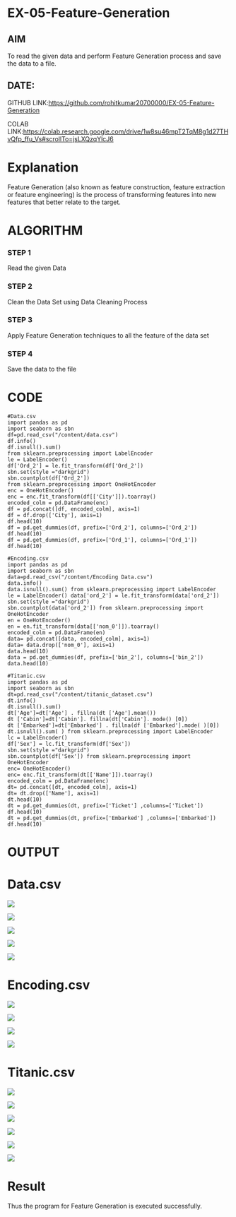 # EX-05-Feature-Generation


## AIM
To read the given data and perform Feature Generation process and save the data to a file. 

## DATE:

GITHUB LINK:https://github.com/rohitkumar20700000/EX-05-Feature-Generation

COLAB LINK:https://colab.research.google.com/drive/1w8su46mpT2TqM8g1d27THvQfp_ffu_Vs#scrollTo=jsLXQzqYlcJ6

# Explanation
Feature Generation (also known as feature construction, feature extraction or feature engineering) is the process of transforming features into new features that better relate to the target.
 

# ALGORITHM
### STEP 1
Read the given Data
### STEP 2
Clean the Data Set using Data Cleaning Process
### STEP 3
Apply Feature Generation techniques to all the feature of the data set
### STEP 4
Save the data to the file


# CODE
```
#Data.csv
import pandas as pd   
import seaborn as sbn 
df=pd.read_csv("/content/data.csv") 
df.info() 
df.isnull().sum()
from sklearn.preprocessing import LabelEncoder 
le = LabelEncoder() 
df['Ord_2'] = le.fit_transform(df['Ord_2']) 
sbn.set(style ="darkgrid") 
sbn.countplot(df['Ord_2'])
from sklearn.preprocessing import OneHotEncoder 
enc = OneHotEncoder() 
enc = enc.fit_transform(df[['City']]).toarray() 
encoded_colm = pd.DataFrame(enc) 
df = pd.concat([df, encoded_colm], axis=1) 
df = df.drop(['City'], axis=1) 
df.head(10) 
df = pd.get_dummies(df, prefix=['Ord_2'], columns=['Ord_2']) 
df.head(10) 
df = pd.get_dummies(df, prefix=['Ord_1'], columns=['Ord_1']) 
df.head(10)

#Encoding.csv
import pandas as pd 
import seaborn as sbn 
data=pd.read_csv("/content/Encoding Data.csv") 
data.info() 
data.isnull().sum() from sklearn.preprocessing import LabelEncoder 
le = LabelEncoder() data['ord_2'] = le.fit_transform(data['ord_2']) 
sbn.set(style ="darkgrid") 
sbn.countplot(data['ord_2']) from sklearn.preprocessing import OneHotEncoder 
en = OneHotEncoder() 
en = en.fit_transform(data[['nom_0']]).toarray() 
encoded_colm = pd.DataFrame(en) 
data= pd.concat([data, encoded_colm], axis=1) 
data= data.drop(['nom_0'], axis=1) 
data.head(10) 
data = pd.get_dummies(df, prefix=['bin_2'], columns=['bin_2']) 
data.head(10)

#Titanic.csv
import pandas as pd 
import seaborn as sbn 
dt=pd.read_csv("/content/titanic_dataset.csv") 
dt.info() 
dt.isnull().sum() 
dt['Age']=dt['Age'] . fillna(dt ['Age'].mean()) 
dt ['Cabin']=dt['Cabin']. fillna(dt['Cabin']. mode() [0]) 
dt ['Embarked']=dt['Embarked'] . fillna(df ['Embarked'].mode( )[0]) 
dt.isnull().sum( ) from sklearn.preprocessing import LabelEncoder 
lc = LabelEncoder() 
df['Sex'] = lc.fit_transform(df['Sex']) 
sbn.set(style ="darkgrid") 
sbn.countplot(df['Sex']) from sklearn.preprocessing import OneHotEncoder 
enc= OneHotEncoder() 
enc= enc.fit_transform(dt[['Name']]).toarray() 
encoded_colm = pd.DataFrame(enc) 
dt= pd.concat([dt, encoded_colm], axis=1) 
dt= dt.drop(['Name'], axis=1) 
dt.head(10) 
dt = pd.get_dummies(dt, prefix=['Ticket'] ,columns=['Ticket']) 
df.head(10) 
dt = pd.get_dummies(dt, prefix=['Embarked'] ,columns=['Embarked']) 
df.head(10)

```

# OUTPUT

# Data.csv

![](https://github.com/Hariharan5354/EX-05-Feature-Generation/blob/main/01.png)

![](https://github.com/Hariharan5354/EX-05-Feature-Generation/blob/main/02.png)

![](https://github.com/Hariharan5354/EX-05-Feature-Generation/blob/main/03.png)

![](https://github.com/Hariharan5354/EX-05-Feature-Generation/blob/main/04.png)

![](https://github.com/Hariharan5354/EX-05-Feature-Generation/blob/main/05.png)


# Encoding.csv

![](https://github.com/Hariharan5354/EX-05-Feature-Generation/blob/main/06.png)

![](https://github.com/Hariharan5354/EX-05-Feature-Generation/blob/main/07.png)

![](https://github.com/Hariharan5354/EX-05-Feature-Generation/blob/main/08.png)

![](https://github.com/Hariharan5354/EX-05-Feature-Generation/blob/main/09.png)


# Titanic.csv

![](https://github.com/Hariharan5354/EX-05-Feature-Generation/blob/main/10.png)

![](https://github.com/Hariharan5354/EX-05-Feature-Generation/blob/main/11.png)

![](https://github.com/Hariharan5354/EX-05-Feature-Generation/blob/main/12.png)

![](https://github.com/Hariharan5354/EX-05-Feature-Generation/blob/main/13.png)

![](https://github.com/Hariharan5354/EX-05-Feature-Generation/blob/main/14.png)

![](https://github.com/Hariharan5354/EX-05-Feature-Generation/blob/main/15.png)


# Result

Thus the program for Feature Generation is executed successfully.
